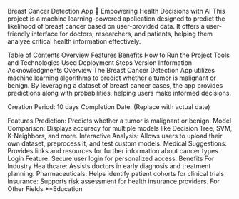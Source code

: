  Breast Cancer Detection App
🏥 Empowering Health Decisions with AI
This project is a machine learning-powered application designed to predict the likelihood of breast cancer based on user-provided data. It offers a user-friendly interface for doctors, researchers, and patients, helping them analyze critical health information effectively.

Table of Contents
Overview
Features
Benefits
How to Run the Project
Tools and Technologies Used
Deployment Steps
Version Information
Acknowledgments
Overview
The Breast Cancer Detection App utilizes machine learning algorithms to predict whether a tumor is malignant or benign. By leveraging a dataset of breast cancer cases, the app provides predictions along with probabilities, helping users make informed decisions.

Creation Period: 10 days
Completion Date: (Replace with actual date)

Features
Prediction: Predicts whether a tumor is malignant or benign.
Model Comparison: Displays accuracy for multiple models like Decision Tree, SVM, K-Neighbors, and more.
Interactive Analysis: Allows users to upload their own dataset, preprocess it, and test custom models.
Medical Suggestions: Provides links and resources for further information about cancer types.
Login Feature: Secure user login for personalized access.
Benefits
For Industry
Healthcare: Assists doctors in early diagnosis and treatment planning.
Pharmaceuticals: Helps identify patient cohorts for clinical trials.
Insurance: Supports risk assessment for health insurance providers.
For Other Fields
**Education
